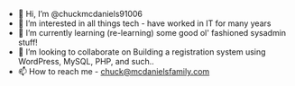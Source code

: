- 👋 Hi, I’m @chuckmcdaniels91006
- 👀 I’m interested in all things tech - have worked in IT for many years
- 🌱 I’m currently learning (re-learning) some good ol' fashioned sysadmin stuff!
- 💞️ I’m looking to collaborate on Building a registration system using WordPress, MySQL, PHP, and such..
- 📫 How to reach me - chuck@mcdanielsfamily.com

<!---
chuckmcdaniels91006/chuckmcdaniels91006 is a ✨ special ✨ repository because its `README.md` (this file) appears on your GitHub profile.
You can click the Preview link to take a look at your changes.
--->
